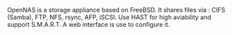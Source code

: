 OpenNAS is a storage appliance based on FreeBSD.
It shares files via : CIFS (Samba), FTP, NFS, rsync, AFP, iSCSI. Use HAST for high aviability and support S.M.A.R.T.
A web interface is use to configure it.